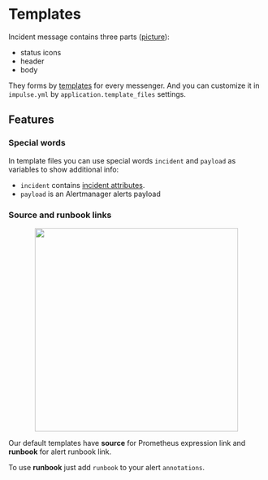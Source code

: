 # Templates

Incident message contains three parts ([picture](concepts.md/#structure)):

- status icons
- header
- body

They forms by [templates](https://github.com/DiTsi/impulse/tree/main/templates) for every messenger. And you can customize it in `impulse.yml` by `application.template_files` settings.

## Features

### Special words

In template files you can use special words `incident` and `payload` as variables to show additional info:

- `incident` contains [incident attributes](https://github.com/DiTsi/impulse/blob/release/v1.2.0/app/incident/incident.py#L20).
- `payload` is an Alertmanager alerts payload

### Source and runbook links

<p align="center"><img src="../media/links.png" alt="" width="400"/></p>

Our default templates have **source** for Prometheus expression <!--?--> link and **runbook** for alert runbook link.

To use **runbook** just add `runbook` to your alert `annotations`.
